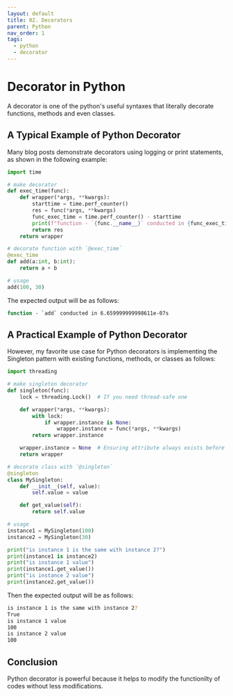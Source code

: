 ```yaml
---
layout: default
title: 02. Decorators
parent: Python
nav_order: 1
tags: 
  - python
  - decorator
---
```


# Decorator in Python

A decorator is one of the python's useful syntaxes that literally decorate functions, methods and even classes.

## A Typical Example of Python Decorator

Many blog posts demonstrate decorators using logging or print statements, as shown in the following example:

```python
import time

# make decorator 
def exec_time(func):
    def wrapper(*args, **kwargs):
        starttime = time.perf_counter()
        res = func(*args, **kwargs)
        func_exec_time = time.perf_counter() - starttime
        print(f"function - `{func.__name__}` conducted in {func_exec_time}s")
        return res
    return wrapper

# decorate function with `@exec_time`
@exec_time
def add(a:int, b:int):
    return a + b

# usage
add(100, 30) 
```

The expected output will be as follows:
```bash
function - `add` conducted in 6.659999999998611e-07s
```

## A Practical Example of Python Decorator

However, my favorite use case for Python decorators is implementing the Singleton pattern with existing functions, methods, or classes as follows:

```python
import threading

# make singleton decorator
def singleton(func):
    lock = threading.Lock()  # If you need thread-safe one

    def wrapper(*args, **kwargs):
        with lock:
            if wrapper.instance is None:
                wrapper.instance = func(*args, **kwargs)
        return wrapper.instance

    wrapper.instance = None  # Ensuring attribute always exists before execution
    return wrapper

# decorate class with `@singleton`
@singleton
class MySingleton:
    def __init__(self, value):
        self.value = value

    def get_value(self):
        return self.value

# usage
instance1 = MySingleton(100)
instance2 = MySingleton(30)

print("is instance 1 is the same with instance 2?")
print(instance1 is instance2)
print("is instance 1 value")
print(instance1.get_value())
print("is instance 2 value")
print(instance2.get_value())
```

Then the expected output will be as follows:

```bash
is instance 1 is the same with instance 2?
True
is instance 1 value
100
is instance 2 value
100
```

## Conclusion
Python decorator is powerful because it helps to modify the functionilty of codes without less modifications. 